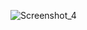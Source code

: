 
![Screenshot_4](https://github.com/miro-solution/miro-solution/assets/125961347/e98d1ae8-0ad9-42b2-9496-8a0cb4a233a4)

